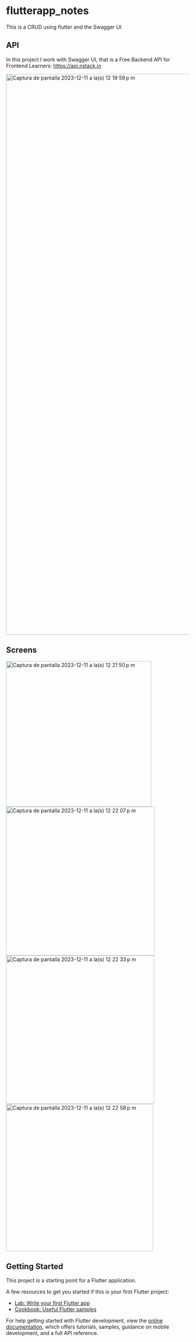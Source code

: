 # flutterapp_notes

This is a CRUD using flutter and the Swagger UI

## API
In this project I work with Swagger UI, that is a Free Backend API for Frontend Learners:
https://api.nstack.in

<img width="1534" alt="Captura de pantalla 2023-12-11 a la(s) 12 19 59 p m" src="https://github.com/CristopherMartinez/FlutterApp_Notes/assets/100528093/8010abd3-464d-4e59-9341-26024e6a447b">

## Screens
<img width="398" alt="Captura de pantalla 2023-12-11 a la(s) 12 21 50 p m" src="https://github.com/CristopherMartinez/FlutterApp_Notes/assets/100528093/d8700367-4a6c-4d6e-9873-f6bf5734e92a">

<img width="407" alt="Captura de pantalla 2023-12-11 a la(s) 12 22 07 p m" src="https://github.com/CristopherMartinez/FlutterApp_Notes/assets/100528093/7160cfae-8863-4936-a470-bf513edc0fb4">

<img width="406" alt="Captura de pantalla 2023-12-11 a la(s) 12 22 33 p m" src="https://github.com/CristopherMartinez/FlutterApp_Notes/assets/100528093/d33fc90a-6fef-4dec-9b9e-04361045f529">

<img width="403" alt="Captura de pantalla 2023-12-11 a la(s) 12 22 58 p m" src="https://github.com/CristopherMartinez/FlutterApp_Notes/assets/100528093/247ce703-07fe-4747-a3a1-5723d25a56cd">


## Getting Started

This project is a starting point for a Flutter application.

A few resources to get you started if this is your first Flutter project:

- [Lab: Write your first Flutter app](https://docs.flutter.dev/get-started/codelab)
- [Cookbook: Useful Flutter samples](https://docs.flutter.dev/cookbook)

For help getting started with Flutter development, view the
[online documentation](https://docs.flutter.dev/), which offers tutorials,
samples, guidance on mobile development, and a full API reference.
